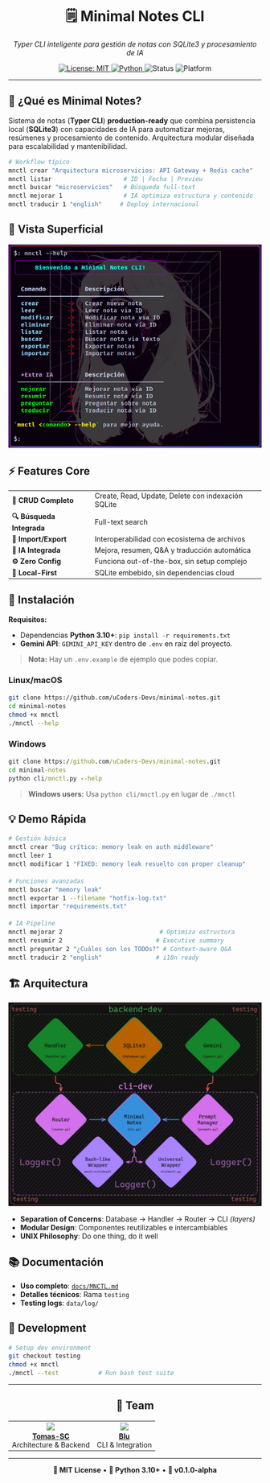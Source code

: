 <p align="center">
  <h1 align="center">🗒️ Minimal Notes CLI</h1>
  <p align="center"><i>Typer CLI inteligente para gestión de notas con SQLite3 y procesamiento de IA</i></p>
  <p align="center">
    <a href="https://opensource.org/licenses/MIT">
      <img src="https://img.shields.io/badge/License-MIT-yellow.svg" alt="License: MIT">
    </a>
    <a href="https://python.org/">
      <img src="https://img.shields.io/badge/Python-3.10+-blue.svg" alt="Python">
    </a>
    <img src="https://img.shields.io/badge/Status-Alpha-orange.svg" alt="Status">
    <img src="https://img.shields.io/badge/Platform-Linux%20%7C%20Windows-lightgrey.svg" alt="Platform">
  </p>
</p>

---

## 🎯 ¿Qué es Minimal Notes?

Sistema de notas (**Typer CLI**) **production-ready** que combina persistencia local (**SQLite3**) con capacidades de IA para automatizar mejoras, resúmenes y procesamiento de contenido. Arquitectura modular diseñada para escalabilidad y mantenibilidad.

```bash
# Workflow típico
mnctl crear "Arquitectura microservicios: API Gateway + Redis cache"
mnctl listar                    # ID | Fecha | Preview
mnctl buscar "microservicios"   # Búsqueda full-text
mnctl mejorar 1                 # IA optimiza estructura y contenido
mnctl traducir 1 "english"     # Deploy internacional
```

## 📸 Vista Superficial

![](docs/MNCTL_CLI.png)

## ⚡ Features Core

<table>
<tr>
<td><b>🔧 CRUD Completo</b></td>
<td>Create, Read, Update, Delete con indexación SQLite</td>
</tr>
<tr>
<td><b>🔍 Búsqueda Integrada</b></td>
<td>Full-text search </td>
</tr>
<tr>
<td><b>📁 Import/Export</b></td>
<td>Interoperabilidad con ecosistema de archivos</td>
</tr>
<tr>
<td><b>🤖 IA Integrada</b></td>
<td>Mejora, resumen, Q&A y traducción automática</td>
</tr>
<tr>
<td><b>⚙️ Zero Config</b></td>
<td>Funciona out-of-the-box, sin setup complejo</td>
</tr>
<tr>
<td><b>💾 Local-First</b></td>
<td>SQLite embebido, sin dependencias cloud</td>
</tr>
</table>

## 🚀 Instalación

**Requisitos:** 
- Dependencias **Python 3.10+**: `pip install -r requirements.txt`
- **Gemini API**: `GEMINI_API_KEY` dentro de `.env` en raíz del proyecto.

> **Nota:** Hay un `.env.example` de ejemplo que podes copiar. 
### Linux/macOS

```bash
git clone https://github.com/uCoders-Devs/minimal-notes.git
cd minimal-notes
chmod +x mnctl
./mnctl --help
```

### Windows

```cmd
git clone https://github.com/uCoders-Devs/minimal-notes.git
cd minimal-notes
python cli/mnctl.py --help
```

> **Windows users:** Usa `python cli/mnctl.py` en lugar de `./mnctl`

## 💡 Demo Rápida

```bash
# Gestión básica
mnctl crear "Bug crítico: memory leak en auth middleware"
mnctl leer 1
mnctl modificar 1 "FIXED: memory leak resuelto con proper cleanup"

# Funciones avanzadas
mnctl buscar "memory leak"
mnctl exportar 1 --filename "hotfix-log.txt"
mnctl importar "requirements.txt"

# IA Pipeline
mnctl mejorar 2                           # Optimiza estructura
mnctl resumir 2                          # Executive summary
mnctl preguntar 2 "¿Cuáles son los TODOs?" # Context-aware Q&A
mnctl traducir 2 "english"               # i18n ready
```

## 🏗️ Arquitectura

![](docs/ARCH_GRAPH.png)

-   **Separation of Concerns**: Database -> Handler -> Router -> CLI *(layers)*
-   **Modular Design**: Componentes reutilizables e intercambiables
-   **UNIX Philosophy**: Do one thing, do it well

## 📚 Documentación

-   **Uso completo**: [`docs/MNCTL.md`](docs/MNCTL.md)
-   **Detalles técnicos**: Rama `testing`
-   **Testing logs**: `data/log/`

## 🔧 Development

```bash
# Setup dev environment
git checkout testing
chmod +x mnctl
./mnctl --test           # Run bash test suite
```

---

  <h2 align="center">👥 Team</h2>

<table align="center">
<tr>
<td align="center">
<a href="https://github.com/Tomas-SC"><img src="https://github.com/Tomas-SC.png" width="100px;"/><br /><b>Tomas-SC</b></a><br/>Architecture & Backend
</td>
<td align="center">  
<a href="https://github.com/bluware-dev"><img src="https://github.com/bluware-dev.png" width="100px;"/><br /><b>Blu</b></a><br/>CLI & Integration
</td>
</tr>
</table>

---

<p align="center">
  <b>📄 MIT License</b> • 
  <b>🐍 Python 3.10+</b> • 
  <b>🔄 v0.1.0-alpha</b>
</p>

